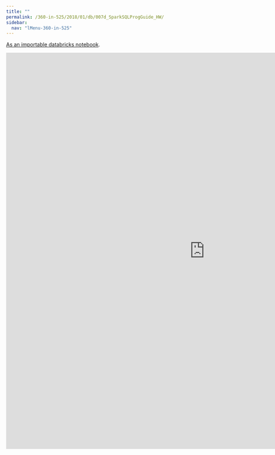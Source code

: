 ```yaml
---
title: ""
permalink: /360-in-525/2018/01/db/007d_SparkSQLProgGuide_HW/
sidebar:
  nav: "lMenu-360-in-525"
---
```


[As an importable databricks notebook](https://lamastex.github.io/scalable-data-science/360-in-525/2018/01/db/007d_SparkSQLProgGuide_HW.html).

<iframe src="https://lamastex.github.io/scalable-data-science/360-in-525/2018/01/db/007d_SparkSQLProgGuide_HW.html" width="1080" height="1080" frameborder="0"></iframe>

